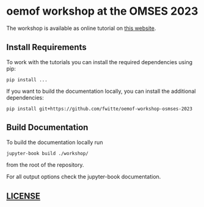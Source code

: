 # oemof workshop at the OMSES 2023

The workshop is available as online tutorial on [this website]().

## Install Requirements

To work with the tutorials you can install the required dependencies using pip:

```
pip install ...
```

If you want to build the documentation locally, you can install the additional
dependencies:

```
pip install git+https://github.com/fwitte/oemof-workshop-osmses-2023
```

## Build Documentation

To build the documentation locally run

```bash
jupyter-book build ./workshop/
```

from the root of the repository.

For all output options check the jupyter-book documentation.

## [LICENSE](LICENSE)
